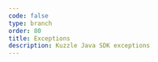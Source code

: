 ```yaml
---
code: false
type: branch
order: 80
title: Exceptions
description: Kuzzle Java SDK exceptions
---
```

